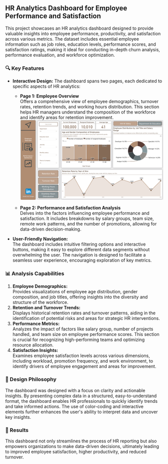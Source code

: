 ## HR Analytics Dashboard for Employee Performance and Satisfaction

This project showcases an HR analytics dashboard designed to provide valuable insights into employee performance, productivity, and satisfaction across various metrics. The dataset includes essential employee information such as job roles, education levels, performance scores, and satisfaction ratings, making it ideal for conducting in-depth churn analysis, performance evaluation, and workforce optimization.

### 🔍 Key Features

- **Interactive Design:** The dashboard spans two pages, each dedicated to specific aspects of HR analytics:
  - **Page 1: Employee Overview**  
    Offers a comprehensive view of employee demographics, turnover rates, retention trends, and working hours distribution. This section helps HR managers understand the composition of the workforce and identify areas for retention improvement.  
    ![Employee Overview](https://github.com/DanielvanDongen/HR-Analytics/blob/main/pictures/employee_overview.png)
    
  - **Page 2: Performance and Satisfaction Analysis**  
    Delves into the factors influencing employee performance and satisfaction. It includes breakdowns by salary groups, team size, remote work patterns, and the number of promotions, allowing for data-driven decision-making.

- **User-Friendly Navigation:**  
  The dashboard includes intuitive filtering options and interactive buttons, making it easy to explore different data segments without overwhelming the user. The navigation is designed to facilitate a seamless user experience, encouraging exploration of key metrics.

### 📊 Analysis Capabilities

1. **Employee Demographics:**  
   Provides visualizations of employee age distribution, gender composition, and job titles, offering insights into the diversity and structure of the workforce.
2. **Retention and Turnover Trends:**  
   Displays historical retention rates and turnover patterns, aiding in the identification of potential risks and areas for strategic HR interventions.
3. **Performance Metrics:**  
   Analyzes the impact of factors like salary group, number of projects handled, and team size on employee performance scores. This section is crucial for recognizing high-performing teams and optimizing resource allocation.
4. **Satisfaction Insights:**  
   Examines employee satisfaction levels across various dimensions, including workload, promotion frequency, and work environment, to identify drivers of employee engagement and areas for improvement.

### 🎨 Design Philosophy

The dashboard was designed with a focus on clarity and actionable insights. By presenting complex data in a structured, easy-to-understand format, the dashboard enables HR professionals to quickly identify trends and take informed actions. The use of color-coding and interactive elements further enhances the user's ability to interpret data and uncover key insights.

### 🚀 Results

This dashboard not only streamlines the process of HR reporting but also empowers organizations to make data-driven decisions, ultimately leading to improved employee satisfaction, higher productivity, and reduced turnover.
